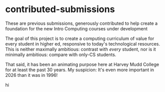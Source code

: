 # contributed-submissions
These are previous submissions, generously contributed to help create a foundation for the new Intro Computing courses under development

The goal of this project is to create a computing curriculum of value for every student in higher ed, responsive to today's technological resources. This is neither maximally ambitious: contrast with _every_ student, nor is it minimally ambitious: compare with only-CS students.

That said, it has been an animating purpose here at Harvey Mudd College for at least the past 30 years. My suspicion: It's even more important in 2026 than it was in 1996!

hi

